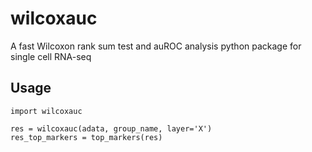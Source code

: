 # wilcoxauc
A fast Wilcoxon rank sum test and auROC analysis python package for single cell RNA-seq

## Usage
```
import wilcoxauc

res = wilcoxauc(adata, group_name, layer='X')
res_top_markers = top_markers(res)

```
